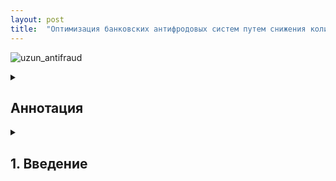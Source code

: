 ```yaml
---
layout: post
title:  "Оптимизация банковских антифродовых систем путем снижения количества ложных срабатываний с использованием индукции правил в распределенных деревьях решений."
---
```


![uzun_antifraud](https://github.com/user-attachments/assets/58469d03-7de1-465f-b67b-d020d8189480)


<details>
  <summary><h2>Аннотация</h2></summary>
 <div style="text-align: justify;">
<p> 
  <li>Системы для обнаружения мошенничества в банковских транзакциях часто сталкиваются с проблемой высокого уровня ложных срабатываний. В данной работе предложен фреймворк для генерации правил, предназначенных для антифродовых систем, который включает автоматическое создание правил с использованием распределенных деревьев решений и других ML-алгоритмов, таких как случайный лес и градиентный бустинг. В этом подходе компоненты экспертных правил используются как признаки для обучения модели, что позволяет сочетать статистические и экспертные методы. Мы применили предложенный фреймворк к данным банковских карточных транзакций, охватывающим февраль 2021 года, которые включают более 20 млн записей, содержащих информацию о клиентах, транзакциях и мерчантах. Сгенерированные правила были направлены на снижение уровня ложных срабатываний (FPR) в бизнес-метрике. Фреймворк был протестирован в реальной системе мониторинга мошенничества одного из крупных банков в течение полугода. Полученные результаты показали значительное улучшение эффективности и оказали заметное влияние на бизнес-показатели.

</p>
</div>
</details>

<details>
  <summary><h2>1. Введение</h2></summary>
  <li> ### 1.1. Мотивация исследования  
<div style="text-align: justify;">
С развитием финтеха и электронной коммерции все больше банковских операций, включая платежи и переводы, выполняются через онлайн-каналы. Эти каналы предлагают более быстрые, удобные и безопасные решения, что особенно важно в условиях пандемии коронавируса. Согласно исследованию Mastercard 2020 года, 80% пользователей Mastercard по всему миру используют бесконтактные способы оплаты.

Транзакционные данные аккумулируются в базах данных банков, платформ электронной коммерции и других участников индустрии. Например, в 2017 году Visa смогла обрабатывать до 75 000 транзакций в секунду (Zeng, 2018). Эффективное использование этих данных помогает компаниям улучшить операционную эффективность и качество обслуживания клиентов. Однако такой огромный объем данных невозможно обработать вручную, что заставляет компании строить инфраструктуру Big Data и внедрять алгоритмы машинного обучения (ML).

Разработка систем защиты от мошенничества становится важной частью стратегии банков и онлайн-ретейлеров для повышения клиентского опыта. С ростом популярности онлайн-платежей мошенники также адаптировались, что ставит под угрозу безопасность в цифровых каналах. Согласно SmartMetric, глобальные потери от платежного мошенничества в 2018 году превысили $24 млрд.

Несмотря на сложности обнаружения мошенничества, связанные с имитацией мошенниками поведения обычных клиентов и применением методов социальной инженерии, современные системы фрод-мониторинга крупных компаний могут выявить и предотвратить до 98% случаев мошенничества (Carminati et al., 2015). В терминах метрик машинного обучения это означает высокий уровень полноты (recall).

Однако на данный момент основной проблемой является большое количество ложных срабатываний (FP), что указывает на низкую точность (precision) или высокий уровень ложных срабатываний (FPR). В среднем, лишь 1 из 5 заблокированных транзакций является мошеннической, а каждый шестой клиент ошибочно блокируется в течение года (Wedge et al., 2019).

Ложные срабатывания приводят к значительным финансовым затратам для компаний: расходы на расследования, взаимодействие с клиентами, повышение нагрузки на колл-центры и потери доходов из-за отклоненных транзакций. Например, в случае применения стратегии звонка клиенту, стоимость обработки одной заблокированной транзакции может варьироваться от 1,5 евро (по данным банка, предоставившего данные для исследования) до 5 евро (по данным Европейского центрального банка).


</div>


<details>
  <summary>##Название темы</summary>
  Здесь находится текст, который будет отображаться при нажатии на заголовок. Вы можете добавить абзацы, списки и другие элементы, которые хотите скрыть или показать.
  
  - Пункт 1
  - Пункт 2
  - Пункт 3
</details>

<details>
  <summary>Тема 1</summary>
  <p>Это первый абзац для темы 1. Здесь можно добавить описание темы, примеры, и другие важные детали.</p>
  <p>Это второй абзац для темы 1. Вы можете добавлять больше информации, чтобы подробно раскрыть тему.</p>
</details>

<details>
  <summary>Тема 2</summary>
  <p>Это первый абзац для темы 2. В этом абзаце будет содержаться дополнительная информация, которая станет видимой только при нажатии на заголовок.</p>
  <p>Это второй абзац для темы 2. Пример текста, который можно добавить, чтобы пояснить важные моменты.</p>
</details>

<details>
  <summary>Тема 3</summary>
  <p>Это первый абзац для темы 3. Включите сюда основные данные по теме, которые хотите раскрыть.</p>
  <p>Это второй абзац для темы 3. Он может содержать дополнительные пояснения или примеры для более подробного разбора.</p>
</details>

<details>
  <summary>Название темы</summary>
  <div style="margin-left: 20px;">Это текст с отступом слева.</div>
  <div style="margin-left: 40px;">Этот текст имеет больший отступ.</div>
  <div style="margin-left: 60px;">И здесь еще больше отступа.</div>
</details>
<details>
  <summary><h2>Название темы</h2></summary>
  <p>Подробное описание, которое будет видно при раскрытии.</p>
</details>

<details>
  <summary><h2>Аннотация</h2></summary>
  <div style="text-align: justify; padding: 10px 20px;">
    <ul>
      <li>Системы для обнаружения мошенничества в банковских транзакциях часто сталкиваются с проблемой высокого уровня ложных срабатываний.</li>
      <li>Предложен фреймворк, включающий автоматическое создание правил с использованием деревьев решений и алгоритмов ML (Random Forest, Gradient Boosting).</li>
      <li>Компоненты экспертных правил использовались как признаки, объединяя статистические и экспертные подходы.</li>
      <li>Данные включали 20+ млн транзакций (февраль 2021), включая клиентов, операции, мерчантов.</li>
      <li>Фреймворк снижал FPR и тестировался полгода в боевой антифрод-системе одного из крупнейших банков.</li>
      <li>Результаты — заметное улучшение бизнес-метрик и качества детектирования.</li>
    </ul>
  </div>
</details>

<details>
  <summary><h2>Аннотация</h2></summary>
  <div style="text-align: justify; padding: 10px 20px;">
    <p>Системы для обнаружения мошенничества в банковских транзакциях часто сталкиваются с проблемой высокого уровня ложных срабатываний.</p>

    <p>В данной работе предложен фреймворк для генерации правил, предназначенных для антифродовых систем. Он включает автоматическое создание правил с использованием распределённых деревьев решений и других ML-алгоритмов, таких как случайный лес и градиентный бустинг.</p>

    <p>В этом подходе компоненты экспертных правил используются как признаки для обучения модели, что позволяет сочетать статистические и экспертные методы.</p>

    <p>Мы применили фреймворк к данным банковских транзакций за февраль 2021 года (более 20 млн записей). Сгенерированные правила были направлены на снижение уровня ложных срабатываний (FPR).</p>

    <p>Фреймворк тестировался в реальной системе мониторинга мошенничества одного из крупнейших банков в течение полугода. Результаты показали значительное улучшение эффективности и положительное влияние на бизнес-показатели.</p>
  </div>
</details>



